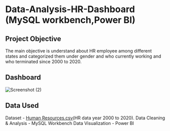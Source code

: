 # Data-Analysis-HR-Dashboard (MySQL workbench,Power BI)
## Project Objective
The main objective is understand about HR employee among different states and categorized them under gender and who currently working and who terminated since 2000 to 2020.

## Dashboard 
![Screenshot (2)](https://github.com/user-attachments/assets/a055c86b-e55e-4a33-b5eb-f6b0c59b5249)

## Data Used
Dataset - [Human Resources.csv](https://github.com/user-attachments/files/17524254/Human.Resources.csv)(HR data year 2000 to 2020).
Data Cleaning & Analysis - MySQL Workbench
Data Visualization - Power BI



